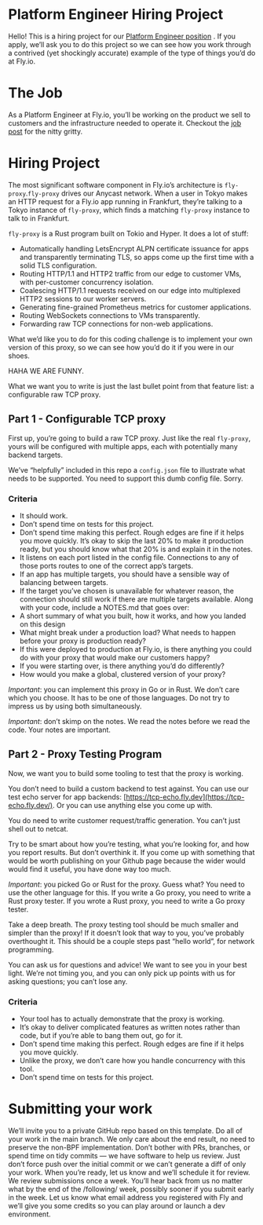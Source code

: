 
# Platform Engineer Hiring Project
Hello! This is a hiring project for our  [Platform Engineer position](https://fly.io/jobs/platform-product-engineer/) . If you apply, we’ll ask you to do this project so we can see how you work through a contrived (yet shockingly accurate) example of the type of things you’d do at Fly.io.

# The Job
As a Platform Engineer at Fly.io, you’ll be working on the product we sell to customers and the infrastructure needed to operate it. Checkout the  [job post](https://fly.io/jobs/platform-product-engineer/)  for the nitty gritty.

# Hiring Project
The most significant software component in Fly.io’s architecture is `fly-proxy`.`fly-proxy` drives our Anycast network. When a user in Tokyo makes an HTTP request for a Fly.io app running in Frankfurt, they’re talking to a Tokyo instance of `fly-proxy`, which finds a matching `fly-proxy` instance to talk to in Frankfurt. 

`fly-proxy` is a Rust program built on Tokio and Hyper. It does a lot of stuff:
* Automatically handling LetsEncrypt ALPN certificate issuance for apps and transparently terminating TLS, so apps come up the first time with a solid TLS configuration.
* Routing HTTP/1.1 and HTTP2 traffic from our edge to customer VMs, with per-customer concurrency isolation.
* Coalescing HTTP/1.1 requests received on our edge into multiplexed HTTP2 sessions to our worker servers.
* Generating fine-grained Prometheus metrics for customer applications.
* Routing WebSockets connections to VMs transparently.
* Forwarding raw TCP connections for non-web applications.

What we’d like you to do for this coding challenge is to implement your own version of this proxy, so we can see how you’d do it if you were in our shoes.

HAHA WE ARE FUNNY.

What we want you to write is just the last bullet point from that feature list: a configurable raw TCP proxy.

## Part 1 - Configurable TCP proxy
First up, you’re going to build a raw TCP proxy. Just like the real `fly-proxy`, yours will be configured with multiple apps, each with potentially many backend targets.

We’ve “helpfully” included in this repo a `config.json` file to illustrate what needs to be supported. You need to support this dumb config file. Sorry.

### Criteria
* It should work.
* Don’t spend time on tests for this project.
* Don’t spend time making this perfect. Rough edges are fine if it helps you move quickly. It’s okay to skip the last 20% to make it production ready, but you should know what that 20% is and explain it in the notes.
* It listens on each port listed in the config file. Connections to any of those ports routes to one of the correct app’s targets.
* If an app has multiple targets, you should have a sensible way of balancing between targets.
* If the target you’ve chosen is unavailable for whatever reason, the connection should still work if there are multiple targets available.
Along with your code, include a NOTES.md that goes over:
* A short summary of what you built, how it works, and how you landed on this design
* What might break under a production load? What needs to happen before your proxy is production ready?
* If this were deployed to production at Fly.io, is there anything you could do with your proxy that would make our customers happy?
* If you were starting over, is there anything you’d do differently?
* How would you make a global, clustered version of your proxy?

*Important*: you can implement this proxy in Go or in Rust. We don’t care which you choose. It has to be one of those languages. Do not try to impress us by using both simultaneously. 

*Important*: don’t skimp on the notes. We read the notes before we read the code. Your notes are important. 

## Part 2 - Proxy Testing Program
Now, we want you to build some tooling to test that the proxy is working. 

You don’t need to build a custom backend to test against. You can use our test echo server for app backends:  [https://tcp-echo.fly.dev](https://tcp-echo.fly.dev/). Or you can use anything else you come up with.

You do need to write customer request/traffic generation. You can’t just shell out to netcat. 

Try to be smart about how you’re testing, what you’re looking for, and how you report results. But don’t overthink it. If you come up with something that would be worth publishing on your Github page because the wider would would find it useful, you have done way too much. 

*Important*: you picked Go or Rust for the proxy. Guess what? You need to use the other language for this. If you write a Go proxy, you need to write a Rust proxy tester. If you wrote a Rust proxy, you need to write a Go proxy tester. 

Take a deep breath. The proxy testing tool should be much smaller and simpler than the proxy! If it doesn’t look that way to you, you’ve probably overthought it. This should be a couple steps past “hello world”, for network programming. 

You can ask us for questions and advice! We want to see you in your best light. We’re not timing you, and you can only pick up points with us for asking questions; you can’t lose any.

### Criteria
* Your tool has to actually demonstrate that the proxy is working.
* It’s okay to deliver complicated features as written notes rather than code, but if you’re able to bang them out, go for it.
* Don’t spend time making this perfect. Rough edges are fine if it helps you move quickly.
* Unlike the proxy, we don’t care how you handle concurrency with this tool.
* Don’t spend time on tests for this project.

# Submitting your work
We’ll invite you to a private GitHub repo based on this template. Do all of your work in the main branch. We only care about the end result, no need to preserve the non-BPF implementation. Don’t bother with PRs, branches, or spend time on tidy commits — we have software to help us review. Just don’t force push over the initial commit or we can’t generate a diff of only your work. When you’re ready, let us know and we’ll schedule it for review. We review submissions once a week. You’ll hear back from us no matter what by the end of the /following/ week, possibly sooner if you submit early in the week.
Let us know what email address you registered with Fly and we’ll give you some credits so you can play around or launch a dev environment.


